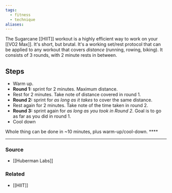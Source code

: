 ```yaml
---
tags:
  - fitness
  - technique
aliases:
---
```

The Sugarcane [[HIIT]] workout is a highly efficient way to work on your [[VO2 Max]]. It's short, but brutal. It's a working set/rest protocol that can be applied to any workout that covers *distance* (running, rowing, biking). It consists of 3 rounds, with 2 minute rests in between.

## Steps
- Warm up.
- **Round 1:** sprint for 2 minutes. Maximum distance. 
- Rest for 2 minutes. Take note of distance covered in round 1.
- **Round 2:** sprint for *as long as it takes* to cover the same distance.
- Rest again for 2 minutes. Take note of the time taken in round 2.
- **Round 3:** sprint again for *as long as you took in Round 2*. Goal is to go as far as you did in round 1.
- Cool down

Whole thing can be done in ~10 minutes, plus warm-up/cool-down. ****

---
### Source
- [[Huberman Labs]]

### Related
- [[HIIT]]